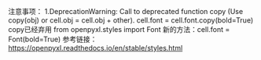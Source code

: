 注意事项：
    1.DeprecationWarning: Call to deprecated function copy (Use copy(obj) or cell.obj = cell.obj + other).
	cell.font = cell.font.copy(bold=True)
	copy已经弃用
	from openpyxl.styles import Font
	新的方法：cell.font = Font(bold=True)
	参考链接：https://openpyxl.readthedocs.io/en/stable/styles.html

